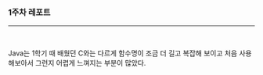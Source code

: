 <h3>1주차 레포트</h3>
<hr>
<br>
<p>Java는 1학기 때 배웠던 C와는 다르게 함수명이 조금 더 길고 복잡해 보이고 처음 사용해보아서 그런지 어렵게 느껴지는 부분이 많았다.</p>
